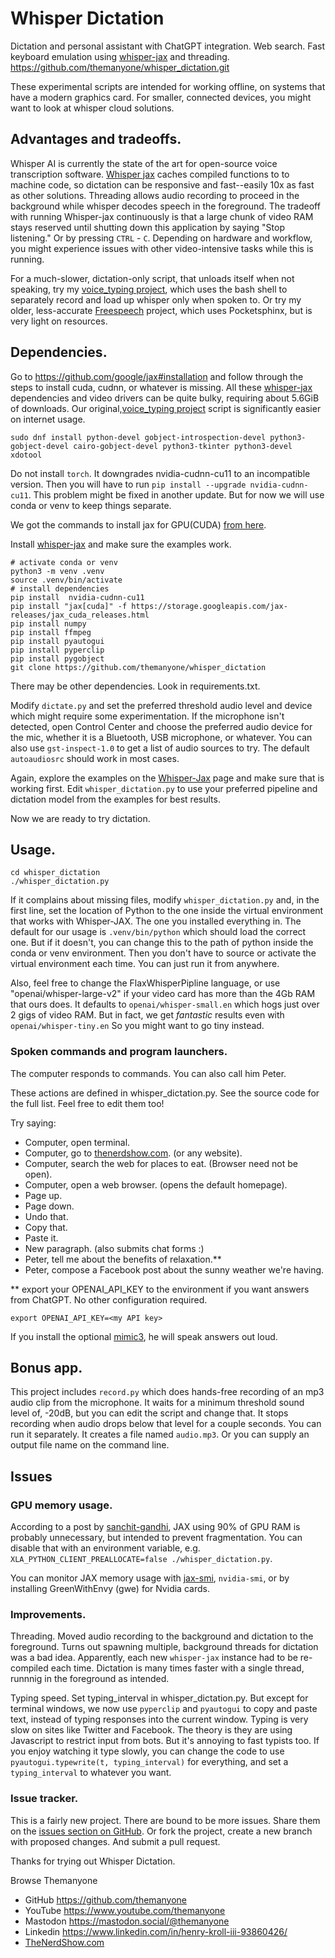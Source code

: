 # Whisper Dictation

Dictation and personal assistant with ChatGPT integration. Web search. Fast keyboard emulation using [whisper-jax](https://github.com/sanchit-gandhi/whisper-jax) and threading. https://github.com/themanyone/whisper_dictation.git

These experimental scripts are intended for working offline, on systems that have a modern graphics card. For smaller, connected devices, you might want to look at whisper cloud solutions.

## Advantages and tradeoffs.

Whisper AI is currently the state of the art for open-source voice transcription software. [Whisper jax](https://github.com/sanchit-gandhi/whisper-jax) caches compiled functions to to machine code, so dictation can be responsive and fast--easily 10x as fast as other solutions. Threading allows audio recording to proceed in the background while whisper decodes speech in the foreground. The tradeoff with running Whisper-jax continuously is that a large chunk of video RAM stays reserved until shutting down this application by saying "Stop listening." Or by pressing `CTRL` - `C`. Depending on hardware and workflow, you might experience issues with other video-intensive tasks while this is running.

For a much-slower, dictation-only script, that unloads itself when not speaking, try my [voice_typing project](https://github.com/themanyone/voice_typing), which uses the bash shell to separately record and load up whisper only when spoken to. Or try my older, less-accurate [Freespeech](https://github.com/themanyone/freespeech-vr/tree/python3) project, which uses Pocketsphinx, but is very light on resources.

## Dependencies.

Go to https://github.com/google/jax#installation and follow through the steps to install cuda, cudnn, or whatever is missing. All these  [whisper-jax](https://github.com/sanchit-gandhi/whisper-jax) dependencies and video drivers can be quite bulky, requiring about 5.6GiB of downloads. Our original,[voice_typing project](https://github.com/themanyone/voice_typing) script is significantly easier on internet usage.

```
sudo dnf install python-devel gobject-introspection-devel python3-gobject-devel cairo-gobject-devel python3-tkinter python3-devel xdotool
```

Do not install `torch`. It downgrades nvidia-cudnn-cu11 to an incompatible version. Then you will have to run `pip install --upgrade nvidia-cudnn-cu11`. This problem might be fixed in another update. But for now we will use conda or venv to keep things separate.

We got the commands to install jax for GPU(CUDA) [from here](https://jax.readthedocs.io/en/latest/index.html).

Install [whisper-jax](https://github.com/sanchit-gandhi/whisper-jax) and make sure the examples work.

```shell
# activate conda or venv
python3 -m venv .venv
source .venv/bin/activate
# install dependencies
pip install  nvidia-cudnn-cu11
pip install "jax[cuda]" -f https://storage.googleapis.com/jax-releases/jax_cuda_releases.html
pip install numpy
pip install ffmpeg
pip install pyautogui
pip install pyperclip
pip install pygobject
git clone https://github.com/themanyone/whisper_dictation
```

There may be other dependencies. Look in requirements.txt.

Modify `dictate.py` and set the preferred threshold audio level and device which might require some experimentation. If the microphone isn't detected, open Control Center and choose the preferred audio device for the mic, whether it is a Bluetooth, USB microphone, or whatever. You can also use `gst-inspect-1.0` to get a list of audio sources to try. The default `autoaudiosrc` should work in most cases. 

Again, explore the examples on the [Whisper-Jax](https://github.com/openai/whisper_jax) page and make sure that is working first. Edit `whisper_dictation.py` to use your preferred pipeline and dictation model from the examples for best results.

Now we are ready to try dictation.

## Usage.

```shell
cd whisper_dictation
./whisper_dictation.py
```

If it complains about missing files, modify `whisper_dictation.py` and, in the first line, set the location of Python to the one inside the virtual environment that works with Whisper-JAX. The one you installed everything in. The default for our usage is `.venv/bin/python` which should load the correct one. But if it doesn't, you can change this to the path of python inside the conda or venv environment. Then you don't have to source or activate the virtual environment each time. You can just run it from anywhere.

Also, feel free to change the FlaxWhisperPipline language, or use "openai/whisper-large-v2" if your video card has more than the 4Gb RAM that ours does. It defaults to `openai/whisper-small.en` which hogs just over 2 gigs of video RAM. But in fact, we get *fantastic* results even with `openai/whisper-tiny.en` So you might want to go tiny instead.

### Spoken commands and program launchers.

The computer responds to commands. You can also call him Peter.

These actions are defined in whisper_dictation.py. See the source code for the full list. Feel free to edit them too!

Try saying:
- Computer, open terminal.
- Computer, go to [thenerdshow.com](https://thenerdshow.com/). (or any website).
- Computer, search the web for places to eat. (Browser need not be open).
- Computer, open a web browser. (opens the default homepage).
- Page up.
- Page down.
- Undo that.
- Copy that.
- Paste it.
- New paragraph. (also submits chat forms :)
- Peter, tell me about the benefits of relaxation.**
- Peter, compose a Facebook post about the sunny weather we're having.

** export your OPENAI_API_KEY to the environment if you want answers from ChatGPT. No other configuration required.

```
export OPENAI_API_KEY=<my API key>
```

If you install the optional [mimic3](https://github.com/MycroftAI/mimic3), he will speak answers out loud.

## Bonus app.

This project includes `record.py` which does hands-free recording of an mp3 audio clip from the microphone. It waits for a minimum threshold sound level of, -20dB, but you can edit the script and change that. It stops recording when audio drops below that level for a couple seconds. You can run it separately. It creates a file named `audio.mp3`. Or you can supply an output file name on the command line.

## Issues

### GPU memory usage.

According to a post by [sanchit-gandhi](https://github.com/sanchit-gandhi/whisper-jax/issues/7#issuecomment-1531124418), JAX using 90% of GPU RAM is probably unnecessary, but intended to prevent fragmentation. You can disable that with an environment variable, e.g. `XLA_PYTHON_CLIENT_PREALLOCATE=false ./whisper_dictation.py`.

You can monitor JAX memory usage with [jax-smi](https://github.com/ayaka14732/jax-smi), `nvidia-smi`, or by installing GreenWithEnvy (gwe) for Nvidia cards.

### Improvements.

Threading. Moved audio recording to the background and dictation to the foreground. Turns out spawning multiple, background threads for dictation was a bad idea. Apparently, each new `whisper-jax` instance had to be re-compiled each time. Dictation is many times faster with a single thread, runnnig in the foreground as intended.

Typing speed. Set typing_interval in whisper_dictation.py. But except for terminal windows, we now use `pyperclip` and `pyautogui` to copy and paste text, instead of typing responses into the current window. Typing is very slow on sites like Twitter and Facebook. The theory is they are using Javascript to restrict input from bots. But it's annoying to fast typists too. If you enjoy watching it type slowly, you can change the code to use `pyautogui.typewrite(t, typing_interval)` for everything, and set a `typing_interval` to whatever you want.

### Issue tracker.

This is a fairly new project. There are bound to be more issues. Share them on the [issues section on GitHub](https://github.com/themanyone/whisper_dictation/issues). Or fork the project, create a new branch with proposed changes. And submit a pull request.

Thanks for trying out Whisper Dictation.

Browse Themanyone
- GitHub https://github.com/themanyone
- YouTube https://www.youtube.com/themanyone
- Mastodon https://mastodon.social/@themanyone
- Linkedin https://www.linkedin.com/in/henry-kroll-iii-93860426/
- [TheNerdShow.com](http://thenerdshow.com/)
